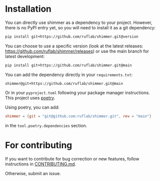 # Installation

You can directly use shimmer as a dependency to your project.
However, there is no PyPI entry yet, so you will need to install it as a git dependency:

```sh
pip install git+https://github.com/ruflab/shimmer.git@version
```

You can choose to use a specific version 
(look at the latest releases: https://github.com/ruflab/shimmer/releases) or
use the main branch for latest development:

```sh
pip install git+https://github.com/ruflab/shimmer.git@main
```

You can add the dependency directly in your `requirements.txt`:
```
shimmer@git+https://github.com/ruflab/shimmer.git@main
```

Or in your `pyproject.toml` following your package manager instructions.
This project uses [poetry](https://python-poetry.org/).

Using poetry, you can add:
```toml
shimmer = {git = "git@github.com:ruflab/shimmer.git", rev = "main"}
```

in the `tool.poetry.dependencies` section.

# For contributing
If you want to contribute for bug correction or new features, follow instructions in [CONTRIBUTING.md](../CONTRIBUTING.md).

Otherwise, submit an issue.
